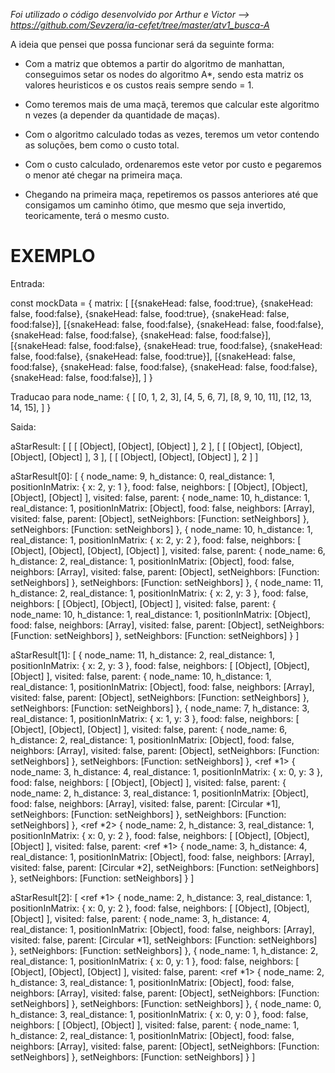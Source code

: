 *Foi utilizado o código desenvolvido por Arthur e Victor --> https://github.com/Sevzera/ia-cefet/tree/master/atv1_busca-A*

A ideia que pensei que possa funcionar será da seguinte forma:

- Com a matriz que obtemos a partir do algoritmo de manhattan, conseguimos setar os nodes do algoritmo A*, 
  sendo esta matriz os valores heuristicos e os custos reais sempre sendo = 1.

- Como teremos mais de uma maçã, teremos que calcular este algoritmo n vezes (a depender da quantidade de maças).

- Com o algoritmo calculado todas as vezes, teremos um vetor contendo as soluções, bem como o custo total.

- Com o custo calculado, ordenaremos este vetor por custo e pegaremos o menor até chegar na primeira maça.

- Chegando na primeira maça, repetiremos os passos anteriores até que consigamos um caminho ótimo, que mesmo que seja invertido,
  teoricamente, terá o mesmo custo.


# EXEMPLO

Entrada:

const mockData = {
  matrix: [ 
    [{snakeHead: false, food:true}, {snakeHead: false, food:false}, {snakeHead: false, food:true}, {snakeHead: false, food:false}],
		[{snakeHead: false, food:false}, {snakeHead: false, food:false}, {snakeHead: false, food:false}, {snakeHead: false, food:false}],
		[{snakeHead: false, food:false}, {snakeHead: true, food:false}, {snakeHead: false, food:false}, {snakeHead: false, food:true}],
		[{snakeHead: false, food:false}, {snakeHead: false, food:false}, {snakeHead: false, food:false}, {snakeHead: false, food:false}],
  ]
}

Traducao para node_name:
	{
    [
      [0, 1, 2, 3],
      [4, 5, 6, 7],
      [8, 9, 10, 11],
      [12, 13, 14, 15],
    ]
  }

Saida:

aStarResult: [
  [ [ [Object], [Object], [Object] ], 2 ],
  [ [ [Object], [Object], [Object], [Object] ], 3 ],
  [ [ [Object], [Object], [Object] ], 2 ]
]


aStarResult[0]: [
  {
    node_name: 9,
    h_distance: 0,
    real_distance: 1,
    positionInMatrix: { x: 2, y: 1 },
    food: false,
    neighbors: [ [Object], [Object], [Object], [Object] ],
    visited: false,
    parent: {
      node_name: 10,
      h_distance: 1,
      real_distance: 1,
      positionInMatrix: [Object],
      food: false,
      neighbors: [Array],
      visited: false,
      parent: [Object],
      setNeighbors: [Function: setNeighbors]
    },
    setNeighbors: [Function: setNeighbors]
  },
  {
    node_name: 10,
    h_distance: 1,
    real_distance: 1,
    positionInMatrix: { x: 2, y: 2 },
    food: false,
    neighbors: [ [Object], [Object], [Object], [Object] ],
    visited: false,
    parent: {
      node_name: 6,
      h_distance: 2,
      real_distance: 1,
      positionInMatrix: [Object],
      food: false,
      neighbors: [Array],
      visited: false,
      parent: [Object],
      setNeighbors: [Function: setNeighbors]
    },
    setNeighbors: [Function: setNeighbors]
  },
  {
    node_name: 11,
    h_distance: 2,
    real_distance: 1,
    positionInMatrix: { x: 2, y: 3 },
    food: false,
    neighbors: [ [Object], [Object], [Object] ],
    visited: false,
    parent: {
      node_name: 10,
      h_distance: 1,
      real_distance: 1,
      positionInMatrix: [Object],
      food: false,
      neighbors: [Array],
      visited: false,
      parent: [Object],
      setNeighbors: [Function: setNeighbors]
    },
    setNeighbors: [Function: setNeighbors]
  }
]


aStarResult[1]: [
  {
    node_name: 11,
    h_distance: 2,
    real_distance: 1,
    positionInMatrix: { x: 2, y: 3 },
    food: false,
    neighbors: [ [Object], [Object], [Object] ],
    visited: false,
    parent: {
      node_name: 10,
      h_distance: 1,
      real_distance: 1,
      positionInMatrix: [Object],
      food: false,
      neighbors: [Array],
      visited: false,
      parent: [Object],
      setNeighbors: [Function: setNeighbors]
    },
    setNeighbors: [Function: setNeighbors]
  },
  {
    node_name: 7,
    h_distance: 3,
    real_distance: 1,
    positionInMatrix: { x: 1, y: 3 },
    food: false,
    neighbors: [ [Object], [Object], [Object] ],
    visited: false,
    parent: {
      node_name: 6,
      h_distance: 2,
      real_distance: 1,
      positionInMatrix: [Object],
      food: false,
      neighbors: [Array],
      visited: false,
      parent: [Object],
      setNeighbors: [Function: setNeighbors]
    },
    setNeighbors: [Function: setNeighbors]
  },
  <ref *1> {
    node_name: 3,
    h_distance: 4,
    real_distance: 1,
    positionInMatrix: { x: 0, y: 3 },
    food: false,
    neighbors: [ [Object], [Object] ],
    visited: false,
    parent: {
      node_name: 2,
      h_distance: 3,
      real_distance: 1,
      positionInMatrix: [Object],
      food: false,
      neighbors: [Array],
      visited: false,
      parent: [Circular *1],
      setNeighbors: [Function: setNeighbors]
    },
    setNeighbors: [Function: setNeighbors]
  },
  <ref *2> {
    node_name: 2,
    h_distance: 3,
    real_distance: 1,
    positionInMatrix: { x: 0, y: 2 },
    food: false,
    neighbors: [ [Object], [Object], [Object] ],
    visited: false,
    parent: <ref *1> {
      node_name: 3,
      h_distance: 4,
      real_distance: 1,
      positionInMatrix: [Object],
      food: false,
      neighbors: [Array],
      visited: false,
      parent: [Circular *2],
      setNeighbors: [Function: setNeighbors]
    },
    setNeighbors: [Function: setNeighbors]
  }
]


aStarResult[2]: [
  <ref *1> {
    node_name: 2,
    h_distance: 3,
    real_distance: 1,
    positionInMatrix: { x: 0, y: 2 },
    food: false,
    neighbors: [ [Object], [Object], [Object] ],
    visited: false,
    parent: {
      node_name: 3,
      h_distance: 4,
      real_distance: 1,
      positionInMatrix: [Object],
      food: false,
      neighbors: [Array],
      visited: false,
      parent: [Circular *1],
      setNeighbors: [Function: setNeighbors]
    },
    setNeighbors: [Function: setNeighbors]
  },
  {
    node_name: 1,
    h_distance: 2,
    real_distance: 1,
    positionInMatrix: { x: 0, y: 1 },
    food: false,
    neighbors: [ [Object], [Object], [Object] ],
    visited: false,
    parent: <ref *1> {
      node_name: 2,
      h_distance: 3,
      real_distance: 1,
      positionInMatrix: [Object],
      food: false,
      neighbors: [Array],
      visited: false,
      parent: [Object],
      setNeighbors: [Function: setNeighbors]
    },
    setNeighbors: [Function: setNeighbors]
  },
  {
    node_name: 0,
    h_distance: 3,
    real_distance: 1,
    positionInMatrix: { x: 0, y: 0 },
    food: false,
    neighbors: [ [Object], [Object] ],
    visited: false,
    parent: {
      node_name: 1,
      h_distance: 2,
      real_distance: 1,
      positionInMatrix: [Object],
      food: false,
      neighbors: [Array],
      visited: false,
      parent: [Object],
      setNeighbors: [Function: setNeighbors]
    },
    setNeighbors: [Function: setNeighbors]
  }
]